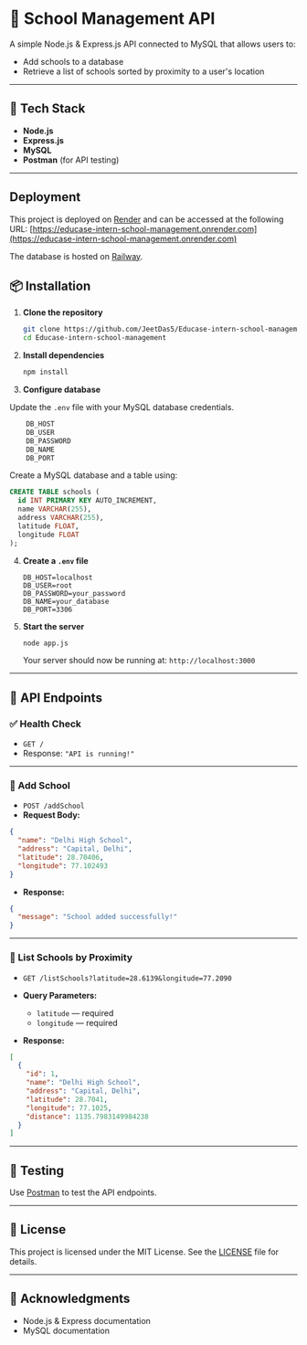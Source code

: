 # 🏫 School Management API

A simple Node.js & Express.js API connected to MySQL that allows users to:

- Add schools to a database
- Retrieve a list of schools sorted by proximity to a user's location

---

## 🚀 Tech Stack

- **Node.js**
- **Express.js**
- **MySQL**
- **Postman** (for API testing)

---

## Deployment

This project is deployed on [Render](https://render.com/) and can be accessed at the following URL:
[https://educase-intern-school-management.onrender.com](https://educase-intern-school-management.onrender.com)

The database is hosted on [Railway](https://railway.app/).

## 📦 Installation

1. **Clone the repository**

   ```bash
   git clone https://github.com/JeetDas5/Educase-intern-school-management
   cd Educase-intern-school-management
   ```

2. **Install dependencies**

   ```bash
   npm install
   ```

3. **Configure database**

Update the `.env` file with your MySQL database credentials.

```bash
    DB_HOST
    DB_USER
    DB_PASSWORD
    DB_NAME
    DB_PORT
```

Create a MySQL database and a table using:

```sql
CREATE TABLE schools (
  id INT PRIMARY KEY AUTO_INCREMENT,
  name VARCHAR(255),
  address VARCHAR(255),
  latitude FLOAT,
  longitude FLOAT
);
```

4. **Create a `.env` file**

   ```
   DB_HOST=localhost
   DB_USER=root
   DB_PASSWORD=your_password
   DB_NAME=your_database
   DB_PORT=3306
   ```

5. **Start the server**

   ```bash
   node app.js
   ```

   Your server should now be running at:
   `http://localhost:3000`

---

## 📘 API Endpoints

### ✅ Health Check

- `GET /`
- Response: `"API is running!"`

---

### 🏫 Add School

- `POST /addSchool`
- **Request Body:**

```json
{
  "name": "Delhi High School",
  "address": "Capital, Delhi",
  "latitude": 28.70406,
  "longitude": 77.102493
}
```

- **Response:**

```json
{
  "message": "School added successfully!"
}
```

---

### 📍 List Schools by Proximity

- `GET /listSchools?latitude=28.6139&longitude=77.2090`
- **Query Parameters:**

  - `latitude` — required
  - `longitude` — required

- **Response:**

```json
[
  {
    "id": 1,
    "name": "Delhi High School",
    "address": "Capital, Delhi",
    "latitude": 28.7041,
    "longitude": 77.1025,
    "distance": 1135.7983149984238
  }
]
```

---

## 🧪 Testing

Use [Postman](https://www.postman.com/) to test the API endpoints.

---

## 📄 License

This project is licensed under the MIT License. See the [LICENSE](LICENSE) file for details.

---

## 🙌 Acknowledgments

- Node.js & Express documentation
- MySQL documentation

